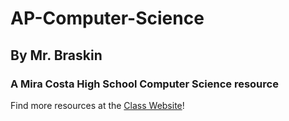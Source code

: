 # AP-Computer-Science
## By Mr. Braskin  
### A Mira Costa High School Computer Science resource

Find more resources at the [Class Website](http://mchs-cs.com/apcsa/)!
